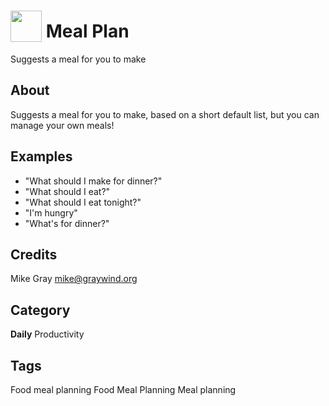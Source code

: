 # <img src="https://raw.githack.com/FortAwesome/Font-Awesome/master/svgs/solid/utensils.svg" card_color="#22A7F0" width="50" height="50" style="vertical-align:bottom"/> Meal Plan

Suggests a meal for you to make

## About

Suggests a meal for you to make, based on a short default list, but you can manage your own meals!

## Examples

- "What should I make for dinner?"
- "What should I eat?"
- "What should I eat tonight?"
- "I'm hungry"
- "What's for dinner?"

## Credits

Mike Gray <mike@graywind.org>

## Category

**Daily**
Productivity

## Tags

Food meal planning
Food
Meal
Planning
Meal planning
